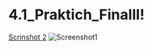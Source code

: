 # 4.1_Praktich_Finalll!
[Scrinshot 2](https://user-images.githubusercontent.com/115313324/204820835-a285b8f4-0ba7-4b53-a4d8-6b82e6ae4246.PNG)
![Screenshot1](https://user-images.githubusercontent.com/115313324/204820839-7f50e75d-d925-4c57-9fd9-5cbe8844583e.PNG)
